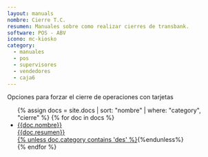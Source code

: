 ```yaml
---
layout: manuals
nombre: Cierre T.C.
resumen: Manuales sobre como realizar cierres de transbank.
software: POS - ABV
icono: mc-kiosko
category:
  - manuales
  - pos
  - supervisores
  - vendedores
  - caja6
---
```

Opciones para forzar el cierre de operaciones con tarjetas

<ul class="nav nav-tabs nav-stacked">
	{% assign docs = site.docs | sort: "nombre" | where: "category", "cierre" %}
	{% for doc in docs %}
	<li class="media"><a href="{% unless doc.category contains 'des' %}{{site.baseurl}}{{doc.url}}{%endunless%}{% if doc.category contains 'des' %}#{%endif%}">
		<div class="pull-left"><i class="{{doc.icono}} media-object"></i></div>
		<div class="media-body">
		<div class="media-heading">{{doc.nombre}}</div>
		<div class="media-p">{{doc.resumen}}</div>
		</div>{% unless doc.category contains 'des' %}</a>{%endunless%}
	</li>
	{% endfor %}
</ul>